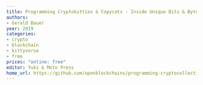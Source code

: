 ```yaml
---
title: Programming Cryptokitties & Copycats - Inside Unique Bits & Bytes on the Blockchain (Beta)
authors:
- Gerald Bauer
year: 2019
categories:
- crypto
- blockchain
- kittyverse
- free
prices: "online: free"
editor: Yuki & Moto Press
home_url: https://github.com/openblockchains/programming-cryptocollectibles
---
```

